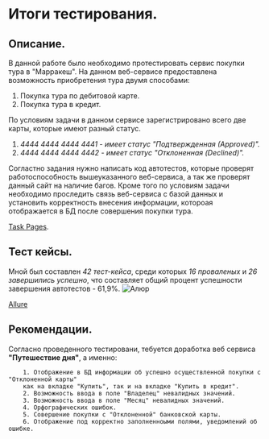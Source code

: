 # Итоги тестирования.

## Описание.
В данной работе было необходимо протестировать сервис покупки тура в "Марракеш". 
На данном веб-сервисе предоставлена возможность приобретения тура двумя способами: 

   1) Покупка тура по дебитовой карте.
   2) Покупка тура в кредит.
      
По условиям задачи в данном сервисе зарегистрировано всего две карты, которые имеют разный статус.

   1) *4444 4444 4444 4441 - имеет статус "Подтвержденная (Аpproved)".*
   2) *4444 4444 4444 4442 - имеет статус "Отклоненная (Declined)".*

Согластно задания нужно написать код автотестов, которые проверят работоспособность вышеуказанного веб-сервиса, 
а так же проверят данный сайт на наличие багов. Кроме того по условиям задачи необходимо проследить связь веб-сервиса 
с базой данных и установить корректность внесения информации, котороая отображается в БД после совершения покупки тура.

[Task Pages](https://github.com/netology-code/qa-diploma#readme).

## Тест кейсы.
Мной был составлен *42 тест-кейса*, среди которых *16 проваленых* и *26 завершились успешно*, 
что составляет общий процент успешности завершения автотестов - 61,9%. 
![Алюр](https://github.com/007Nick91/Diploma-Bondarenko/assets/125663805/e38f9a1d-aa78-48e6-aa29-7f26616f45d9)

[Allure]([http://localhost:63342/Diploma/build/reports/allure-report/allureReport/index.html?_ijt=a9iv392ijgibc5sodlesulk0ib&_ij_reload=RELOAD_ON_SAVE#](http://localhost:63342/Diploma/build/reports/allure-report/allureReport/index.html?_ijt=offdf32fhav4bleugmrjbcdt1l&_ij_reload=RELOAD_ON_SAVE))

## Рекомендации.
Согласно проведенного тестировани, тебуется доработка веб сервиса **"Путешествие дня"**, а именно: 


        1. Отображение в БД информации об успешно осуществленной покупки с "Отклоненной карты" 
        как на вкладке "Купить", так и на вкладке "Купить в кредит".
        2. Возможность ввода в поле "Владелец" невалидных значений.
        3. Возможность ввода в поле "Месяц" невалидных значений.
        4. Орфографических ошибок.
        5. Совершение покупки с "Отклоненной" банковской карты.
        6. Отображение под корректно заполненноыми полями, уведомлений об ошибке.
